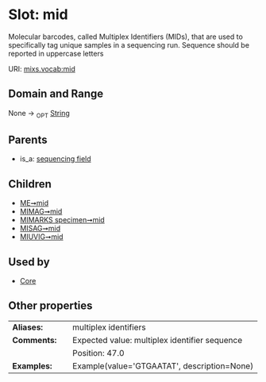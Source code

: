 
# Slot: mid


Molecular barcodes, called Multiplex Identifiers (MIDs), that are used to specifically tag unique samples in a sequencing run. Sequence should be reported in uppercase letters

URI: [mixs.vocab:mid](https://w3id.org/mixs/vocab/mid)


## Domain and Range

None ->  <sub>OPT</sub> [String](types/String.md)

## Parents

 *  is_a: [sequencing field](sequencing_field.md)

## Children

 *  [ME➞mid](ME_mid.md)
 *  [MIMAG➞mid](MIMAG_mid.md)
 *  [MIMARKS specimen➞mid](MIMARKS_specimen_mid.md)
 *  [MISAG➞mid](MISAG_mid.md)
 *  [MIUVIG➞mid](MIUVIG_mid.md)

## Used by

 * [Core](Core.md)

## Other properties

|  |  |  |
| --- | --- | --- |
| **Aliases:** | | multiplex identifiers |
| **Comments:** | | Expected value: multiplex identifier sequence |
|  | | Position: 47.0 |
| **Examples:** | | Example(value='GTGAATAT', description=None) |

